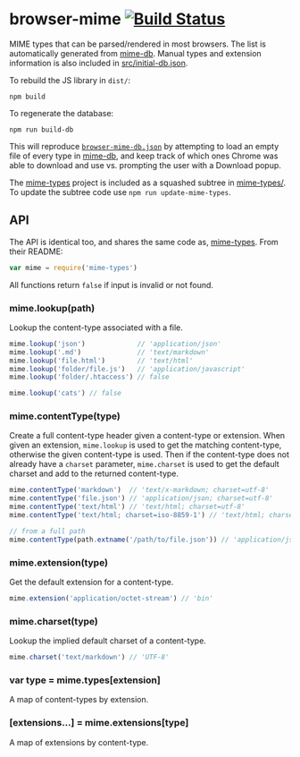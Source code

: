 # browser-mime [![Build Status](https://travis-ci.org/humphd/browser-mime.svg?branch=master)](https://travis-ci.org/humphd/browser-mime)

MIME types that can be parsed/rendered in most browsers.  The list is automatically
generated from [mime-db](https://github.com/jshttp/mime-db).  Manual types and
extension information is also included in [src/initial-db.json](src/initial-db.json).

To rebuild the JS library in `dist/`:

```
npm build
```

To regenerate the database:

```
npm run build-db
```

This will reproduce [`browser-mime-db.json`](dist/browser-mime-db.json)
by attempting to load an empty file of every type in [mime-db](https://www.npmjs.com/package/mime-db), and keep track of which ones Chrome was able to download
and use vs. prompting the user with a Download popup.

The [mime-types](https://github.com/jshttp/mime-types.git) project is included as a squashed subtree in [mime-types/](mime-types). To update the subtree code use `npm run update-mime-types`.

## API

The API is identical too, and shares the same code as, [mime-types](https://github.com/jshttp/mime-types.git).  From their README:

```js
var mime = require('mime-types')
```

All functions return `false` if input is invalid or not found.

### mime.lookup(path)

Lookup the content-type associated with a file.

```js
mime.lookup('json')             // 'application/json'
mime.lookup('.md')              // 'text/markdown'
mime.lookup('file.html')        // 'text/html'
mime.lookup('folder/file.js')   // 'application/javascript'
mime.lookup('folder/.htaccess') // false

mime.lookup('cats') // false
```

### mime.contentType(type)

Create a full content-type header given a content-type or extension.
When given an extension, `mime.lookup` is used to get the matching
content-type, otherwise the given content-type is used. Then if the
content-type does not already have a `charset` parameter, `mime.charset`
is used to get the default charset and add to the returned content-type.

```js
mime.contentType('markdown')  // 'text/x-markdown; charset=utf-8'
mime.contentType('file.json') // 'application/json; charset=utf-8'
mime.contentType('text/html') // 'text/html; charset=utf-8'
mime.contentType('text/html; charset=iso-8859-1') // 'text/html; charset=iso-8859-1'

// from a full path
mime.contentType(path.extname('/path/to/file.json')) // 'application/json; charset=utf-8'
```

### mime.extension(type)

Get the default extension for a content-type.

```js
mime.extension('application/octet-stream') // 'bin'
```

### mime.charset(type)

Lookup the implied default charset of a content-type.

```js
mime.charset('text/markdown') // 'UTF-8'
```

### var type = mime.types[extension]

A map of content-types by extension.

### [extensions...] = mime.extensions[type]

A map of extensions by content-type.

